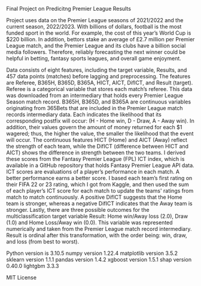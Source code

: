 Final Project on Predicitng Premier League Results

Project uses data on the Premier League seasons of 2021/2022 and the current season, 2022/2023. With billions of dollars, football is the most funded sport in the world. For example, the cost of this year’s World Cup is $220 billion.  In addition, bettors stake an average of £2.7 million per Premier League match, and the Premier League and its clubs have a billion social media followers.  Therefore, reliably forecasting the next winner could be helpful in betting, fantasy sports leagues, and overall game enjoyment.

Data consists of eight features, including the target variable, Results, and 457 data points (matches) before lagging and preprocessing. The features are Referee, B365H, B365D, B365A, HICT, AICT, DifICT, and Result (target). Referee is a categorical variable that stores each match’s referee. This data was downloaded from an intermediary that holds every Premier League Season match record.  B365H, B365D, and B365A are continuous variables originating from 365Bets that are included in the Premier League match records intermediary data.  Each indicates the likelihood that its corresponding postfix will occur: (H - Home win, D - Draw, A - Away win). In addition, their values govern the amount of money returned for each $1 wagered; thus, the higher the value, the smaller the likelihood that the event will occur. The continuous features HICT (Home) and AICT (Away) reflect the strength of each team, while the DifICT (difference between HICT and AICT) shows the difference in strength between the two teams. I derived these scores from the Fantasy Premier League (FPL) ICT index, which is available in a GitHub repository that holds Fantasy Premier League API data.  ICT scores are evaluations of a player’s performance in each match. A better performance earns a better score. I based each team’s first rating on their FIFA 22 or 23 rating, which I got from Kaggle, and then used the sum of each player’s ICT score for each match to update the teams' ratings from match to match continuously.  A positive DifICT suggests that the Home team is stronger, whereas a negative DifICT indicates that the Away team is stronger. Lastly, there are three possible outcomes for the multiclassification target variable Result: Home win/Away loss (2.0),  Draw (1.0) and Home Loss/Away win (0.0). This variable was represented numerically and taken from the Premier League match record intermediary.  Result is ordinal after this transformation, with the order being: win, draw, and loss (from best to worst). 

Python version is 3.10.5
numpy version 1.22.4
matplotlib version 3.5.2
sklearn version 1.1.1
pandas version 1.4.2
xgboost version 1.5.1
shap version 0.40.0
lightgbm 3.3.3

MIT License
